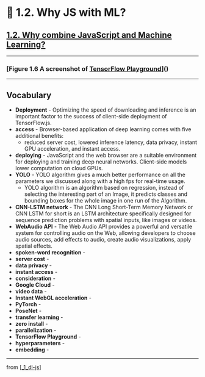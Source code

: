 # 🌱 1.2. Why JS with ML?

## [**1.2.** Why combine JavaScript and Machine Learning?](https://livebook.manning.com/book/deep-learning-with-javascript/chapter-1/95)

---

### [**Figure 1.6** A screenshot of [TensorFlow Playground](https://playground.tensorflow.org/)]()

---

## **Vocabulary**

- **Deployment** - Optimizing the speed of downloading and inference is an important factor to the success of client-side deployment of TensorFlow.js.
- **access** - Browser-based application of deep learning comes with five additional benefits:
  - reduced server cost, lowered inference latency, data privacy, instant GPU acceleration, and instant access.
- **deploying** - JavaScript and the web browser are a suitable environment for deploying and training deep neural networks. Client-side models lower computation on cloud GPUs.
- **YOLO** - YOLO algorithm gives a much better performance on all the parameters we discussed along with a high fps for real-time usage.
  - YOLO algorithm is an algorithm based on regression, instead of selecting the interesting part of an Image, it predicts classes and bounding boxes for the whole image in one run of the Algorithm.
- **CNN-LSTM network** - The CNN Long Short-Term Memory Network or CNN LSTM for short is an LSTM architecture specifically designed for sequence prediction problems with spatial inputs, like images or videos.
- **WebAudio API** - The Web Audio API provides a powerful and versatile system for controlling audio on the Web, allowing developers to choose audio sources, add effects to audio, create audio visualizations, apply spatial effects.
- **spoken-word recognition** -
- **server cost** -
- **data privacy** -
- **instant access** -
- **consideration** -
- **Google Cloud** -
- **video data** -
- **Instant WebGL acceleration** -
- **PyTorch** -
- **PoseNet** -
- **transfer learning** -
- **zero install** -
- **parallelization** -
- **TensorFlow Playground** -
- **hyperparameters** -
- **embedding** -

---

from [[_1_dl-js]]

[//begin]: # "Autogenerated link references for markdown compatibility"
[_1_dl-js]: ../_1_dl-js.md "🌱 1 DL and JS"
[//end]: # "Autogenerated link references"
